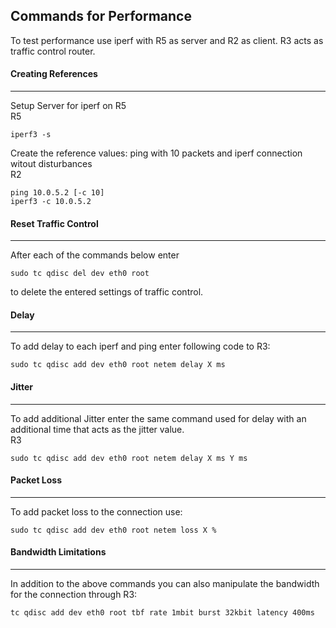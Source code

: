 ## Commands for Performance
To test performance use iperf with R5 as server and R2 as client. R3 acts as traffic control router. 
#### Creating References
---
Setup Server for iperf on R5  
R5
```console
iperf3 -s
```
Create the reference values: ping with 10 packets and iperf connection witout disturbances  
R2
```console
ping 10.0.5.2 [-c 10]
iperf3 -c 10.0.5.2
```
#### Reset Traffic Control
---
After each of the commands below enter
```console
sudo tc qdisc del dev eth0 root
```
to delete the entered settings of traffic control.
#### Delay
---
To add delay to each iperf and ping enter following code to R3:
```console
sudo tc qdisc add dev eth0 root netem delay X ms
```
#### Jitter
---
To add additional Jitter enter the same command used for delay with an additional time that acts as the jitter value.  
R3
```console
sudo tc qdisc add dev eth0 root netem delay X ms Y ms
```
#### Packet Loss
---
To add packet loss to the connection use:
```console
sudo tc qdisc add dev eth0 root netem loss X %
```
#### Bandwidth Limitations
---
In addition to the above commands you can also manipulate the bandwidth for the connection through R3:
```console
tc qdisc add dev eth0 root tbf rate 1mbit burst 32kbit latency 400ms
```